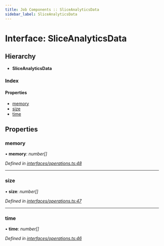 ```yaml
---
title: Job Components :: SliceAnalyticsData
sidebar_label: SliceAnalyticsData
---
```


# Interface: SliceAnalyticsData

## Hierarchy

* **SliceAnalyticsData**

### Index

#### Properties

* [memory](sliceanalyticsdata.md#memory)
* [size](sliceanalyticsdata.md#size)
* [time](sliceanalyticsdata.md#time)

## Properties

###  memory

• **memory**: *number[]*

*Defined in [interfaces/operations.ts:48](https://github.com/terascope/teraslice/blob/7cdb60b1/packages/job-components/src/interfaces/operations.ts#L48)*

___

###  size

• **size**: *number[]*

*Defined in [interfaces/operations.ts:47](https://github.com/terascope/teraslice/blob/7cdb60b1/packages/job-components/src/interfaces/operations.ts#L47)*

___

###  time

• **time**: *number[]*

*Defined in [interfaces/operations.ts:46](https://github.com/terascope/teraslice/blob/7cdb60b1/packages/job-components/src/interfaces/operations.ts#L46)*
